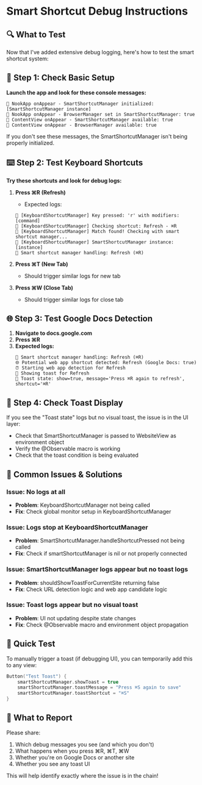 # Smart Shortcut Debug Instructions

## 🔍 What to Test

Now that I've added extensive debug logging, here's how to test the smart shortcut system:

## 📱 Step 1: Check Basic Setup

**Launch the app and look for these console messages:**
```
🧪 NookApp onAppear - SmartShortcutManager initialized: [SmartShortcutManager instance]
🧪 NookApp onAppear - BrowserManager set in SmartShortcutManager: true
🧪 ContentView onAppear - SmartShortcutManager available: true
🧪 ContentView onAppear - BrowserManager available: true
```

If you don't see these messages, the SmartShortcutManager isn't being properly initialized.

## ⌨️ Step 2: Test Keyboard Shortcuts

**Try these shortcuts and look for debug logs:**

1. **Press ⌘R (Refresh)**
   - Expected logs:
   ```
   🔧 [KeyboardShortcutManager] Key pressed: 'r' with modifiers: [command]
   🔧 [KeyboardShortcutManager] Checking shortcut: Refresh - ⌘R
   🔧 [KeyboardShortcutManager] Match found! Checking with smart shortcut manager...
   🔧 [KeyboardShortcutManager] SmartShortcutManager instance: [instance]
   🎹 Smart shortcut manager handling: Refresh (⌘R)
   ```

2. **Press ⌘T (New Tab)**
   - Should trigger similar logs for new tab

3. **Press ⌘W (Close Tab)**
   - Should trigger similar logs for close tab

## 🌐 Step 3: Test Google Docs Detection

1. **Navigate to docs.google.com**
2. **Press ⌘R**
3. **Expected logs:**
   ```
   🎹 Smart shortcut manager handling: Refresh (⌘R)
   🌐 Potential web app shortcut detected: Refresh (Google Docs: true)
   ⏰ Starting web app detection for Refresh
   🍞 Showing toast for Refresh
   🍞 Toast state: show=true, message='Press ⌘R again to refresh', shortcut='⌘R'
   ```

## 🍞 Step 4: Check Toast Display

If you see the "Toast state" logs but no visual toast, the issue is in the UI layer:
- Check that SmartShortcutManager is passed to WebsiteView as environment object
- Verify the @Observable macro is working
- Check that the toast condition is being evaluated

## 🔧 Common Issues & Solutions

### Issue: No logs at all
- **Problem**: KeyboardShortcutManager not being called
- **Fix**: Check global monitor setup in KeyboardShortcutManager

### Issue: Logs stop at KeyboardShortcutManager
- **Problem**: SmartShortcutManager.handleShortcutPressed not being called
- **Fix**: Check if smartShortcutManager is nil or not properly connected

### Issue: SmartShortcutManager logs appear but no toast logs
- **Problem**: shouldShowToastForCurrentSite returning false
- **Fix**: Check URL detection logic and web app candidate logic

### Issue: Toast logs appear but no visual toast
- **Problem**: UI not updating despite state changes
- **Fix**: Check @Observable macro and environment object propagation

## 🎯 Quick Test

To manually trigger a toast (if debugging UI), you can temporarily add this to any view:

```swift
Button("Test Toast") {
    smartShortcutManager.showToast = true
    smartShortcutManager.toastMessage = "Press ⌘S again to save"
    smartShortcutManager.toastShortcut = "⌘S"
}
```

## 📝 What to Report

Please share:
1. Which debug messages you see (and which you don't)
2. What happens when you press ⌘R, ⌘T, ⌘W
3. Whether you're on Google Docs or another site
4. Whether you see any toast UI

This will help identify exactly where the issue is in the chain!